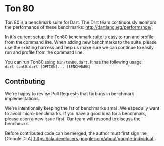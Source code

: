 Ton 80
======

Ton 80 is a benchmark suite for Dart. The Dart team continuously monitors
the performance of these benchmarks: http://dartlang.org/performance/.

In it's current setup, the Ton80 benchmark suite is easy to run and
profile from the command line. When adding new benchmarks to the suite, 
please use the existing harness and help us make sure we can continue to
easily run and profile from the command line.

You can run Ton80 using `bin/ton80.dart`. It has the following usage:<br>
```dart ton80.dart [OPTION]... [BENCHMARK]```

## Contributing

We're happy to review Pull Requests that fix bugs in benchmark implementations.

We're intentionally keeping the list of benchmarks small. We especially want
to avoid micro-benchmarks. If you have a good idea for a benchmark, please
open a new issue first. Our team will respond to discuss the benchmark.

Before contributed code can be merged, the author must first sign the
[Google CLA][https://cla.developers.google.com/about/google-individual].
